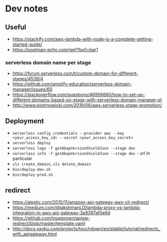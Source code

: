 # Dev notes

## Useful
- https://stackify.com/aws-lambda-with-node-js-a-complete-getting-started-guide/
- https://postman-echo.com/get?foo1=bar1

### serverless domain name per stage

- https://forum.serverless.com/t/custom-domain-for-different-stages/4539/4
- https://github.com/amplify-education/serverless-domain-manager/issues/60
- https://stackoverflow.com/questions/46956660/how-to-set-up-different-domains-based-on-stage-with-serverless-domain-manager-pl
- http://www.piotrnowicki.com/2019/06/aws-serverless-stage-promotion/

## Deployment
- `serverless config credentials --provider aws --key <your_access_key_id> --secret <your_access_key_secret>`
- `serverless deploy`
- `serverless logs -f getAbapVersionShieldJson --stage dev`
- `serverless info -f getAbapVersionShieldJson --stage dev` - url in particular
- `sls create_domain`, `sls delete_domain`
- `bin/deploy-dev.sh`
- `bin/deploy-prod.sh`

## redirect
- https://alestic.com/2015/11/amazon-api-gateway-aws-cli-redirect/
- https://medium.com/@lakshmanLD/lambda-proxy-vs-lambda-integration-in-aws-api-gateway-3a9397af0e6d
- https://github.com/jnupponen/apigw-redirect/blob/master/template.yaml
- http://docs.yaybu.com/projects/touchdown/en/stable/tutorial/redirects_with_apigateway.html
